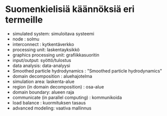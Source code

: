 # Suomenkielisiä käännöksiä eri termeille

- simulated system: simuloitava systeemi
- node : solmu
- interconnect : kytkentäverkko
- processing unit: laskentayksikkö
- graphics processing unit: grafiikkasuoritin
- input/output: syöttö/tulostus
- data analysis: data-analyysi
- Smoothed particle hydrodynamics : "Smoothed particle hydrodynamics"
- domain decomposition : aluehajotelma
- simulation area: laskenta-alue
- region (in domain decomposition) : osa-alue
- domain boundary: alueen raja
- communicate (in parallel computing) : kommunikoida
- load balance : kuormituksen tasaus
- advanced modeling: vaativa mallinnus

